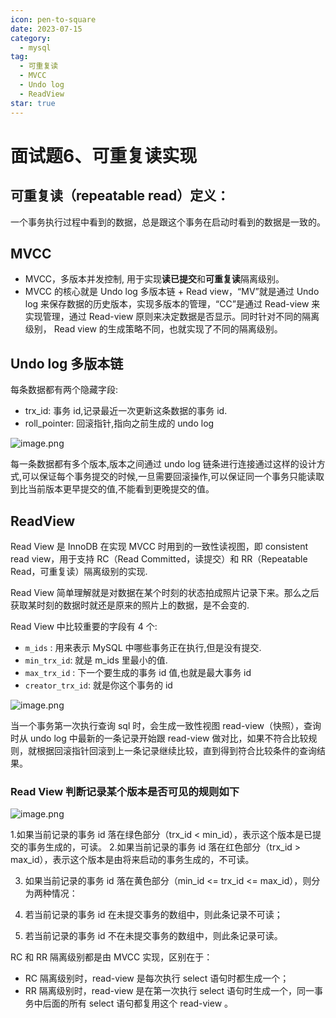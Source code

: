 ```yaml
---
icon: pen-to-square
date: 2023-07-15
category:
  - mysql
tag:
  - 可重复读
  - MVCC
  - Undo log
  - ReadView
star: true
---
```


# 面试题6、可重复读实现

## 可重复读（repeatable read）定义：

一个事务执行过程中看到的数据，总是跟这个事务在启动时看到的数据是一致的。

## MVCC

- MVCC，多版本并发控制, 用于实现**读已提交**和**可重复读**隔离级别。
- MVCC 的核心就是 Undo log 多版本链 + Read view，“MV”就是通过 Undo log 来保存数据的历史版本，实现多版本的管理，“CC”是通过 Read-view 来实现管理，通过 Read-view 原则来决定数据是否显示。同时针对不同的隔离级别， Read view 的生成策略不同，也就实现了不同的隔离级别。

## Undo log 多版本链

每条数据都有两个隐藏字段:

- trx_id: 事务 id,记录最近一次更新这条数据的事务 id.
- roll_pointer: 回滚指针,指向之前生成的 undo log

![image.png](https://fynotefile.oss-cn-zhangjiakou.aliyuncs.com/fynote/fyfile/16657/1672984425088/3914ba59208c40a1816d7aa616bdb00c.png)

每一条数据都有多个版本,版本之间通过 undo log 链条进行连接通过这样的设计方式,可以保证每个事务提交的时候,一旦需要回滚操作,可以保证同一个事务只能读取到比当前版本更早提交的值,不能看到更晚提交的值。

## ReadView

Read View 是 InnoDB 在实现 MVCC 时用到的一致性读视图，即 consistent read view，用于支持 RC（Read Committed，读提交）和 RR（Repeatable Read，可重复读）隔离级别的实现.

Read View 简单理解就是对数据在某个时刻的状态拍成照片记录下来。那么之后获取某时刻的数据时就还是原来的照片上的数据，是不会变的.

Read View 中比较重要的字段有 4 个:

- `m_ids` : 用来表示 MySQL 中哪些事务正在执行,但是没有提交.
- `min_trx_id`: 就是 m_ids 里最小的值.
- `max_trx_id` : 下一个要生成的事务 id 值,也就是最大事务 id
- `creator_trx_id`: 就是你这个事务的 id

![image.png](https://fynotefile.oss-cn-zhangjiakou.aliyuncs.com/fynote/fyfile/16657/1672984425088/10f8a6842fd14b5fa3c510f54bcfac20.png)

当一个事务第一次执行查询 sql 时，会生成一致性视图 read-view（快照），查询时从 undo log 中最新的一条记录开始跟 read-view 做对比，如果不符合比较规则，就根据回滚指针回滚到上一条记录继续比较，直到得到符合比较条件的查询结果。

### Read View 判断记录某个版本是否可见的规则如下

![image.png](https://fynotefile.oss-cn-zhangjiakou.aliyuncs.com/fynote/fyfile/16657/1672984425088/29c8f326cf8a484dad8da5e9c157c217.png)

1.如果当前记录的事务 id 落在绿色部分（trx_id < min_id），表示这个版本是已提交的事务生成的，可读。 2.如果当前记录的事务 id 落在红色部分（trx_id > max_id），表示这个版本是由将来启动的事务生成的，不可读。

3. 如果当前记录的事务 id 落在黄色部分（min_id <= trx_id <= max_id），则分为两种情况：

4. 若当前记录的事务 id 在未提交事务的数组中，则此条记录不可读；
5. 若当前记录的事务 id 不在未提交事务的数组中，则此条记录可读。

RC 和 RR 隔离级别都是由 MVCC 实现，区别在于：

- RC 隔离级别时，read-view 是每次执行 select 语句时都生成一个；
- RR 隔离级别时，read-view 是在第一次执行 select 语句时生成一个，同一事务中后面的所有 select 语句都复用这个 read-view 。
